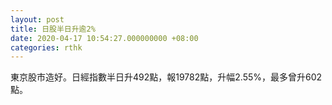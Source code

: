 ```yaml
---
layout: post
title: 日股半日升逾2%
date: 2020-04-17 10:54:27.000000000 +08:00
categories: rthk
---
```


東京股市造好。日經指數半日升492點，報19782點，升幅2.55%，最多曾升602點。
